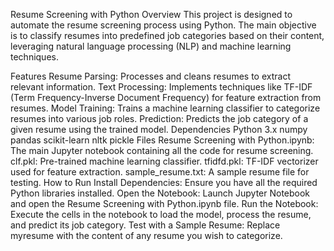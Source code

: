 Resume Screening with Python
Overview
This project is designed to automate the resume screening process using Python. The main objective is to classify resumes into predefined job categories based on their content, leveraging natural language processing (NLP) and machine learning techniques.

Features
Resume Parsing: Processes and cleans resumes to extract relevant information.
Text Processing: Implements techniques like TF-IDF (Term Frequency-Inverse Document Frequency) for feature extraction from resumes.
Model Training: Trains a machine learning classifier to categorize resumes into various job roles.
Prediction: Predicts the job category of a given resume using the trained model.
Dependencies
Python 3.x
numpy
pandas
scikit-learn
nltk
pickle
Files
Resume Screening with Python.ipynb: The main Jupyter notebook containing all the code for resume screening.
clf.pkl: Pre-trained machine learning classifier.
tfidfd.pkl: TF-IDF vectorizer used for feature extraction.
sample_resume.txt: A sample resume file for testing.
How to Run
Install Dependencies: Ensure you have all the required Python libraries installed. 
Open the Notebook: Launch Jupyter Notebook and open the Resume Screening with Python.ipynb file.
Run the Notebook: Execute the cells in the notebook to load the model, process the resume, and predict its job category.
Test with a Sample Resume: Replace myresume with the content of any resume you wish to categorize.
